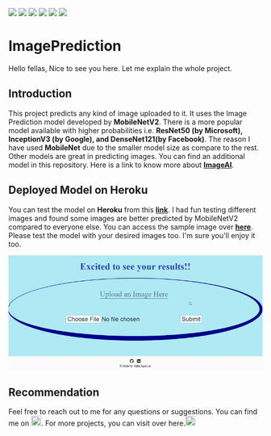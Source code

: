 ![](https://img.shields.io/badge/Python-V3.7-blue) ![](https://img.shields.io/badge/flask-v1.1.1-blue) ![](https://img.shields.io/badge/website-up-green) ![](https://img.shields.io/github/watchers/agarwalsahil2013/ImagePrediction?style=social) ![](https://img.shields.io/github/languages/code-size/agarwalsahil2013/ImagePrediction?color=orange&logo=github&logoColor=yellow&style=for-the-badge) ![](https://img.shields.io/github/repo-size/agarwalsahil2013/ImagePrediction?logo=github&logoColor=orange&style=for-the-badge)
# ImagePrediction

Hello fellas, Nice to see you here. Let me explain the whole project.

## Introduction
This project predicts any kind of image uploaded to it. It uses the Image Prediction model developed by **MobileNetV2**. There is a more popular model available with higher probabilities i.e. **ResNet50 (by Microsoft), InceptionV3 (by Google), and DenseNet121(by Facebook)**. The reason I have used **MobileNet** due to the smaller model size as compare to the rest. Other models are great in predicting images. You can find an additional model in this repository. Here is a link to know more about
[**ImageAI**](https://github.com/OlafenwaMoses/ImageAI).

## Deployed Model on Heroku
You can test the model on **Heroku** from this [**link**](https://imagepredictiondeploy.herokuapp.com/). I had fun testing different images and found some images are better predicted by MobileNetV2 compared to everyone else. You can access the sample image over [**here**](https://github.com/agarwalsahil2013/ImagePrediction/tree/main/Images/model%20sample%20images). Please test the model with your desired images too. I'm sure you'll enjoy it too.

<img src="https://github.com/agarwalsahil2013/ImagePrediction/blob/main/Images/ezgif.com-gif-maker.gif" />

## Recommendation
Feel free to reach out to me for any questions or suggestions. You can find me on <a href="https://www.linkedin.com/in/sahil-agarwal-"><img src="https://cdn4.iconfinder.com/data/icons/social-messaging-ui-color-shapes-2-free/128/social-linkedin-circle-512.png" width="20" height="20" /></a>. For more projects, you can visit over here.<a href="https://github.com/agarwalsahil2013"><img src="https://image.flaticon.com/icons/png/512/25/25231.png" width="20" height="20" /></a>

